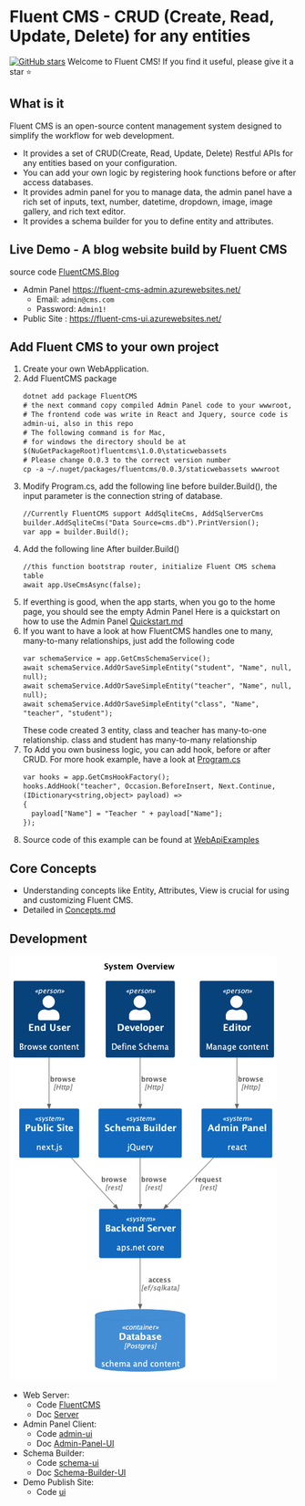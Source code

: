 # Fluent CMS - CRUD (Create, Read, Update, Delete) for any entities
[![GitHub stars](https://img.shields.io/github/stars/fluent-cms/fluent-cms.svg?style=social&label=Star)](https://github.com/fluent-cms/fluent-cms/stargazers)
Welcome to Fluent CMS! If you find it useful, please give it a star ⭐

## What is it

Fluent CMS is an open-source content management system designed to simplify the workflow for web development. 
- It provides a set of CRUD(Create, Read, Update, Delete) Restful APIs for any entities based on your configuration.
- You can add your own logic by registering hook functions before or after access databases.
- It provides admin panel for you to manage data, the admin panel have a rich set of inputs, text, number, datetime, dropdown, image, image gallery, and rich text editor.
- It provides a schema builder for you to define entity and attributes.
  
## Live Demo - A blog website build by Fluent CMS 
   source code [FluentCMS.Blog](server%2FFluentCMS.Blog)
   - Admin Panel https://fluent-cms-admin.azurewebsites.net/
      - Email: `admin@cms.com`
      - Password: `Admin1!`  
   - Public Site : https://fluent-cms-ui.azurewebsites.net/
    
## Add Fluent CMS to your own project
1. Create your own WebApplication.
2. Add FluentCMS package
   ```shell
   dotnet add package FluentCMS
   # the next command copy compiled Admin Panel code to your wwwroot, 
   # The frontend code was write in React and Jquery, source code is admin-ui, also in this repo
   # The following command is for Mac,
   # for windows the directory should be at $(NuGetPackageRoot)fluentcms\1.0.0\staticwebassets
   # Please change 0.0.3 to the correct version number    
   cp -a ~/.nuget/packages/fluentcms/0.0.3/staticwebassets wwwroot 
   ```
3. Modify Program.cs, add the following line before builder.Build(), the input parameter is the connection string of database.
   ```
   //Currently FluentCMS support AddSqliteCms, AddSqlServerCms 
   builder.AddSqliteCms("Data Source=cms.db").PrintVersion();
   var app = builder.Build();
   ```
4. Add the following line After builder.Build()
   ```
   //this function bootstrap router, initialize Fluent CMS schema table
   await app.UseCmsAsync(false);
   ```
5. If everthing is good, when the app starts, when you go to the home page, you should see the empty Admin Panel
   Here is a quickstart on how to use the Admin Panel [Quickstart.md](doc%2FQuickstart.md) 
6. If you want to have a look at how FluentCMS handles one to many, many-to-many relationships, just add the following code
    ```
    var schemaService = app.GetCmsSchemaService();
    await schemaService.AddOrSaveSimpleEntity("student", "Name", null, null);
    await schemaService.AddOrSaveSimpleEntity("teacher", "Name", null, null);
    await schemaService.AddOrSaveSimpleEntity("class", "Name", "teacher", "student");   
   ```
   These code created 3 entity, class and teacher has many-to-one relationship. class and student has many-to-many relationship
7. To Add you own business logic, you can add hook, before or after CRUD. For more hook example, have a look at  [Program.cs](server%2FFluentCMS.App%2FProgram.cs)
    ```
   var hooks = app.GetCmsHookFactory();
   hooks.AddHook("teacher", Occasion.BeforeInsert, Next.Continue, (IDictionary<string,object> payload) =>
   {
      payload["Name"] = "Teacher " + payload["Name"];
    });
   ```
8. Source code of this example can be found at  [WebApiExamples](examples%2FWebApiExamples)  
## Core Concepts
   - Understanding concepts like Entity, Attributes, View is crucial for using and customizing Fluent CMS.     
   - Detailed in [Concepts.md](doc%2FConcepts.md)
## Development
![overview.png](doc%2Fdiagrams%2Foverview.png)
- Web Server: 
  - Code [FluentCMS](..%2Fserver%2FFluentCMS)
  - Doc [Server](doc%2FDevelopment.md#Server )
- Admin Panel Client:
  - Code [admin-ui](..%2Fadmin-ui)
  - Doc [Admin-Panel-UI](doc%2FDevelopment.md#Admin-Panel-UI)
- Schema Builder: 
  - Code [schema-ui](..%2Fserver%2FFluentCMS%2Fwwwroot%2Fschema-ui)
  - Doc [Schema-Builder-UI](doc%2FDevelopment.md#Schema-Builder-UI)
- Demo Publish Site:
  - Code [ui](..%2Fui)
